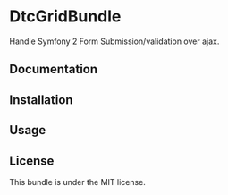 DtcGridBundle
==============

Handle Symfony 2 Form Submission/validation over ajax.

Documentation
-------------


Installation
------------

Usage
-----


License
-------

This bundle is under the MIT license.
